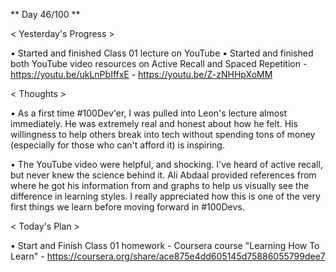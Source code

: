 ** Day 46/100 **

< Yesterday's Progress >

• Started and finished Class 01 lecture on YouTube
• Started and finished both YouTube video resources on Active Recall and Spaced Repetition
    - https://youtu.be/ukLnPbIffxE
    - https://youtu.be/Z-zNHHpXoMM 


< Thoughts >

• As a first time #100Dev'er, I was pulled into Leon's lecture almost immediately. He was extremely real and honest about how he felt. His willingness to help others break into tech without spending tons of money (especially for those who can't afford it) is inspiring. 

• The YouTube video were helpful, and shocking. I've heard of active recall, but never knew the science behind it. Ali Abdaal provided references from where he got his information from and graphs to help us visually see the difference in learning styles. I really appreciated how this is one of the very first things we learn before moving forward in #100Devs. 

< Today's Plan >

• Start and Finish Class 01 homework - Coursera course "Learning How To Learn" 
    - https://coursera.org/share/ace875e4dd605145d75886055799dee7


